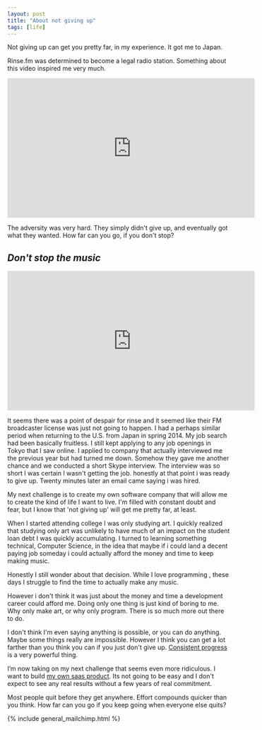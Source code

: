 ```yaml
---
layout: post
title: "About not giving up"
tags: [life]
---
```


Not giving up can get you pretty far, in my experience. It got me to Japan.

Rinse.fm was determined to become a legal radio station. Something about this video inspired me very much.

<iframe width="560" height="315" src="https://www.youtube.com/embed/wwCmXj4bEL0"
frameborder="0" allowfullscreen></iframe>

The adversity was very hard.
They simply didn't give up, and eventually got what they wanted. How far can you go, if you don't stop?

## _Don't stop the music_

<iframe width="560" height="315" src="https://www.youtube.com/embed/PyeFDMBw640"
frameborder="0" allowfullscreen></iframe>

It seems there was a point of despair for rinse and it seemed like their FM broadcaster license was just not going to happen. I had a perhaps similar period when returning to the U.S. from Japan in spring 2014. My job search had been basically fruitless. I still kept applying to any job openings in Tokyo that I saw online. I applied to company that actually interviewed me the previous year but had turned me down. Somehow they gave me another chance  and we conducted a short Skype interview. The interview was so short I was certain I wasn't getting the job. honestly at that point i was ready to give up. Twenty minutes later an email came saying i was hired.

My next challenge is to create my own software company that will allow me to create the kind of life I want to live. I'm filled with constant doubt and fear, but I know that 'not giving up' will get me pretty far, at least.

When I started attending college I was only studying art. I quickly realized that studying only art was unlikely to have much of an impact on the student loan debt I was quickly accumulating. I turned to learning something technical, Computer Science, in the idea that maybe if i could land a decent paying job someday i could actually afford the money and time to keep making music.

Honestly I still wonder about that decision. While I love programming , these days I struggle to find the time to actually make any music.

However i don't think it was just about the money and time a development career could afford me. Doing only one thing is just kind of boring to me. Why only make art, or why only program. There is so much more out there to do.

I don't think I'm even saying anything is possible, or you can do anything.
Maybe some things really are impossible. However I think you can get a lot
farther than you think you can if you just don't give up. [Consistent
progress](http://nathanbarry.com/a-little-bit-each-day/) is a very powerful thing.

I’m now taking on my next challenge that seems even more ridiculous. I want to
build [my own saas product](http://streampusher.com). Its not going to be easy and I don't expect to see
any real results without a few years of real commitment.

Most people quit before they get anywhere. Effort compounds quicker than you
think. How far can you go if you keep going when everyone else quits?

{% include general_mailchimp.html %}
